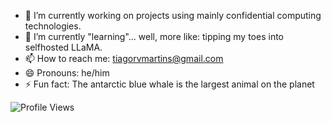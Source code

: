 - 🔭 I’m currently working on projects using mainly confidential computing technologies.
- 🌱 I’m currently "learning"... well, more like: tipping my toes into selfhosted LLaMA.
- 📫 How to reach me: tiagorvmartins@gmail.com
- 😄 Pronouns: he/him
- ⚡ Fun fact: The antarctic blue whale is the largest animal on the planet

![Profile Views](https://komarev.com/ghpvc/?username=tiagorvmartins&color=blueviolet&label=Views)
